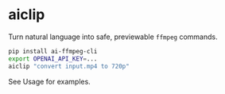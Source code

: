 # aiclip

Turn natural language into safe, previewable `ffmpeg` commands.

```bash
pip install ai-ffmpeg-cli
export OPENAI_API_KEY=...
aiclip "convert input.mp4 to 720p"
```

See Usage for examples.
